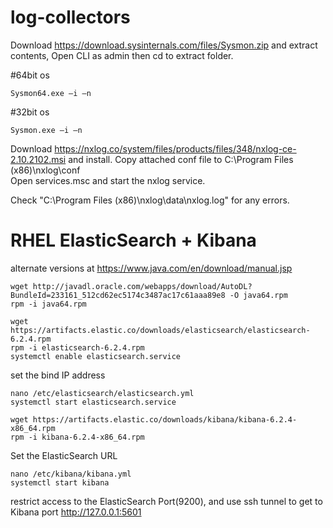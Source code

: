 
# log-collectors

Download https://download.sysinternals.com/files/Sysmon.zip and extract contents, Open CLI as admin then cd to extract folder.

#64bit os
```
Sysmon64.exe –i –n 
```

#32bit os
```
Sysmon.exe –i –n 
```

Download https://nxlog.co/system/files/products/files/348/nxlog-ce-2.10.2102.msi and install.
Copy attached conf file to C:\Program Files (x86)\nxlog\conf\
Open services.msc and start the nxlog service.

Check "C:\Program Files (x86)\nxlog\data\nxlog.log" for any errors.

# RHEL ElasticSearch + Kibana

alternate versions at https://www.java.com/en/download/manual.jsp
```
wget http://javadl.oracle.com/webapps/download/AutoDL?BundleId=233161_512cd62ec5174c3487ac17c61aaa89e8 -O java64.rpm
rpm -i java64.rpm
```
```
wget https://artifacts.elastic.co/downloads/elasticsearch/elasticsearch-6.2.4.rpm
rpm -i elasticsearch-6.2.4.rpm
systemctl enable elasticsearch.service
```
set the bind IP address
```
nano /etc/elasticsearch/elasticsearch.yml
systemctl start elasticsearch.service
```
```
wget https://artifacts.elastic.co/downloads/kibana/kibana-6.2.4-x86_64.rpm
rpm -i kibana-6.2.4-x86_64.rpm
```
Set the ElasticSearch URL 
```
nano /etc/kibana/kibana.yml
systemctl start kibana
```

restrict access to the ElasticSearch Port(9200), and use ssh tunnel to get to Kibana port http://127.0.0.1:5601
